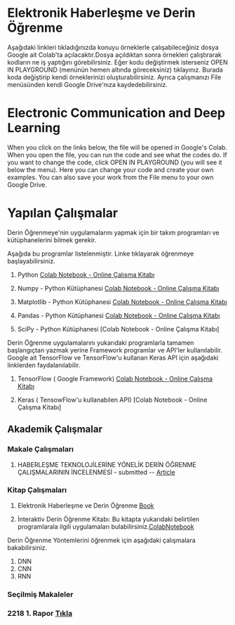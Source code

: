 # Elektronik Haberleşme ve Derin Öğrenme
Aşağıdaki linkleri tıkladığınızda konuyu örneklerle çalışabileceğiniz dosya Google ait Colab'ta açılacaktır.Dosya açıldıktan sonra örnekleri çalıştırarak kodların ne iş yaptığını görebilirsiniz. Eğer kodu değiştirmek isterseniz OPEN IN PLAYGROUND (menünün hemen altında göreceksiniz) tıklayınız. Burada koda değiştirip kendi örneklerinizi oluşturabilirsiniz. Ayrıca çalışmanızı File menüsünden kendi Google Drive'nıza kaydedebilirsiniz.

# Electronic Communication and Deep Learning
When you click on the links below, the file will be opened in Google's Colab. When you open the file, you can run the code and see what the codes do. If you want to change the code, click OPEN IN PLAYGROUND (you will see it below the menu). Here you can change your code and create your own examples. You can also save your work from the File menu to your own Google Drive.

# Yapılan Çalışmalar
Derin Öğrenmeye'nin uygulamalarını yapmak için bir takım programları ve kütüphanelerini bilmek gerekir.

Aşağıda bu programlar listelenmiştir. Linke tıklayarak öğrenmeye başlayabilirsiniz.

1. Python 
[Colab Notebook - Online Çalışma Kitabı](https://colab.research.google.com/drive/1CHwcnz9t5vfEYB9a9XiIdOs4gEOlAp-Y)

2. Numpy - Python Kütüphanesi 
[Colab Notebook - Online Çalışma Kitabı](https://colab.research.google.com/drive/12lglhecoXXNxDAv264Cnj2BM9CSf6FP-)

3. Matplotlib - Python Kütüphanesi [Colab Notebook - Online Çalışma Kitabı](https://colab.research.google.com/drive/1Lnwci8vQCNthIoLQxsWhYeKe3wzNkwso)

4. Pandas - Python Kütüphanesi [Colab Notebook - Online Çalışma Kitabı](https://colab.research.google.com/drive/1Ry11YCqWwTjBsN7wtCT-sU_dCQ7S0DZY)

5. SciPy - Python Kütüphanesi [Colab Notebook - Online Çalışma Kitabı]

Derin Öğrenme uygulamalarını yukarıdaki programlarla tamamen başlangıçtan yazmak yerine Framework programlar ve API'ler kullanılabilir.
Google ait TensorFlow ve TensorFlow'u kullanan Keras API için aşağıdaki linklerden faydalanılabilir.

1. TensorFlow ( Google Framework)
[Colab Notebook - Online Çalışma Kitabı](https://colab.research.google.com/drive/1SkCuLOHaeT78rUv38zcrkEYZbbA8l3Cz)

2. Keras ( TensowFlow'u kullanabilen API) [Colab Notebook - Online Çalışma Kitabı]

## Akademik Çalışmalar

### Makale Çalışmaları

1. HABERLEŞME TEKNOLOJİLERİNE YÖNELİK DERİN ÖĞRENME ÇALIŞMALARININ İNCELENMESİ - submitted -- 
[Article](https://drive.google.com/file/d/1btsDU0Me_ohimliONNKhaOTTfrFZa4wm/view?usp=sharing)

### Kitap Çalışmaları

1. Elektronik Haberleşme ve Derin Öğrenme [Book](https://drive.google.com/file/d/1qE1XYyPP-ZgtGJ4cXpRzGTsqdTZ41xoh/view?usp=sharing)

2. İnteraktiv Derin Öğrenme Kitabı: Bu kitapta yukarıdaki belirtilen programlarala ilgili uygulamaları bulabilirsiniz.[ColabNotebook](https://colab.research.google.com/drive/1nXA6imGNoB_W_jptGiVCHJxqCA3Z1X2N)

Derin Öğrenme Yöntemlerini öğrenmek için aşağıdaki çalışmalara bakabilirsiniz.

1. DNN
2. CNN
3. RNN

### Seçilmiş Makaleler
### 2218 1. Rapor [Tıkla](https://www.dropbox.com/s/rbeo757l8lx4kyq/1.Rapor-2218-gelisme_raporu_formu_2106%20-DueTo_01_07_2019.doc?dl=0)
